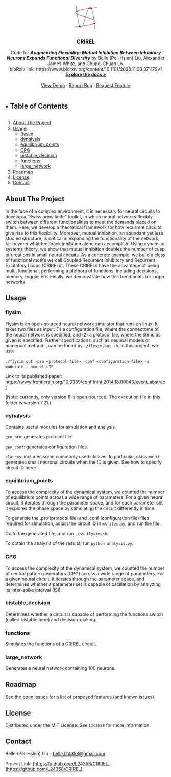 <!--Source code: https://github.com/othneildrew/Best-README-Template/edit/master/README.md -->

<!-- PROJECT LOGO -->
<br />
<p align="center">
  <a href="https://github.com/L24358/CRIREL">
    <img src="https://github.com/L24358/CRIREL/blob/main/graphs/CRIREL.PNG" alt="Logo" width="80" height="80">
  </a>

  <h3 align="center">CRIREL</h3>

  <p align="center">
    Code for <strong><em>Augmenting Flexibility: Mutual Inhibition Between Inhibitory Neurons Expands Functional Diversity</em></strong> by Belle (Pei-Hsien) Liu, Alexander James White, and Chung-Chuan Lo. <br/> bioRxiv link: https://www.biorxiv.org/content/10.1101/2020.11.08.371179v1
    <br />
    <a href="https://github.com/L24358/CRIREL"><strong>Explore the docs »</strong></a>
    <br />
    <br />
    <a href="https://github.com/L24358/CRIREL">View Demo</a>
    ·
    <a href="https://github.com/L24358/CRIREL/issues">Report Bug</a>
    ·
    <a href="https://github.com/L24358/CRIREL/issues">Request Feature</a>
  </p>
</p>



<!-- TABLE OF CONTENTS -->
<details open="open">
  <summary><h2 style="display: inline-block">Table of Contents</h2></summary>
  <ol>
    <li><a href="#about-the-project">About The Project</a></li>
    <li>
      <a href="#usage">Usage</a>
      <ul>
        <li><a href="#flysim">flysim</a></li>
        <li><a href="#dynalysis">dynalysis</a></li>
        <li><a href="#equilibrium_points">equilibrium_points</a></li>
        <li><a href="#CPG">CPG</a></li>
        <li><a href="#bistable_decision">bistable_decision</a></li>
        <li><a href="#functions">functions</a></li>
        <li><a href="#large_network">large_network</a></li>
      </ul>
    </li>
    <li><a href="#roadmap">Roadmap</a></li>
    <li><a href="#license">License</a></li>
    <li><a href="#contact">Contact</a></li>
  </ol>
</details>



<!-- ABOUT THE PROJECT -->
## About The Project

In the face of a complex environment, it is necessary for neural circuits to develop a “Swiss army knife” toolkit, in which neural networks flexibly switch between different functionalities to meet the demands placed on them. Here, we develop a theoretical framework for how recurrent circuits give rise to this flexibility. Moreover, mutual inhibition, an abundant yet less studied structure, is critical in expanding the functionality of the network, far beyond what feedback inhibition alone can accomplish. Using dynamical systems theory, we show that mutual inhibition doubles the number of cusp bifurcations in small neural circuits. As a concrete example, we build a class of functional motifs we call Coupled Recurrent Inhibitory and Recurrent Excitatory Loops (CRIRELs). These CRIRELs have the advantage of being multi-functional, performing a plethora of functions, including decisions, memory, toggle, etc. Finally, we demonstrate how this trend holds for larger networks.

<!-- USAGE EXAMPLES -->
## Usage

### flysim

Flysim is an open-sourced neural network simulator that runs on linux. It takes two files as input: (1) a configuration file, where the connectome of the neural network is specified, and (2) a protocol file, where the stimulus given is specified. Further specifications, such as neuonal models or numerical methods, can be found by ``./flysim.out -h``. In this project, we use:

``./flysim.out -pro <protocol-file> -conf <configuration-file> -s moderate - nmodel LIF``

Link to its published paper: https://www.frontiersin.org/10.3389/conf.fninf.2014.18.00043/event_abstract

(Note: currently, only version 6 is open-sourced. The execution file in this folder is version 7.21.)

### dynalysis

Contains useful modules for simulation and analysis.

``gen_pro``: generates protocol file.

``gen_conf``: generates configuration files.

``classes``: includes some commonly used classes. In particular, class ``motif`` generates small neuronal circuits when the ID is given. See how to specify circuit ID here:

### equilibrium_points

To access the complexity of the dynamical system, we counted the number of equilibrium points across a wide range of parameters. For a given neural circuit, it iterates through the parameter space, and for each parameter set it explores the phase space by stimulating the circuit differently in time. 

To generate the .pro (protocol file) and .conf (configuration file) files required for simulation, adjust the circuit ID in ``mkfiles.py``, and run the file.

Go to the generated file, and run ``./ss_flysim.sh``.

To obtain the analysis of the results, run ``python analysis.py``.

### CPG

To access the complexity of the dynamical system, we counted the number of central pattern generators (CPG) across a wide range of parameters. For a given neural circuit, it iterates through the parameter space, and determines whether a parameter set is capable of oscillation by analyzing its inter-spike interval (ISI).

### bistable_decision

Determines whether a circuit is capable of performing the functions switch (called bistable here) and decision-making.

### functions

Simulates the functions of a CRIREL circuit.

### large_network

Generates a neural network containing 100 neurons.

<!-- ROADMAP -->
## Roadmap

See the [open issues](https://github.com/L24358/CRIREL/issues) for a list of proposed features (and known issues).


<!-- LICENSE -->
## License

Distributed under the MIT License. See `LICENSE` for more information.


<!-- CONTACT -->
## Contact

Belle (Pei-Hsien) Liu - belle.l24358@gmail.com

Project Link: [https://github.com/L24358/CRIREL](https://github.com/L24358/CRIREL)

